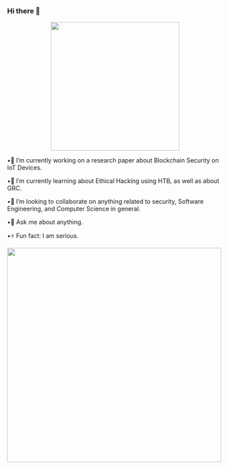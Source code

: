### Hi there 👋

<div id="header" align="center">
  <img src="https://media.giphy.com/media/hun4DFmfnDId3lid5b/giphy.gif" width="300"/>
</div>

  
<p>•🔭 I’m currently working on a research paper about Blockchain Security on IoT Devices. </p> 
<p>•🌱 I’m currently learning about Ethical Hacking using HTB, as well as about GRC. </p>
<p>•👯 I’m looking to collaborate on anything related to security, Software Engineering, and Computer Science in general.</p> 
<p>•💬 Ask me about anything.</p>
<p>•⚡ Fun fact: I am serious.</p>









<img src="https://github-readme-streak-stats.herokuapp.com?user=FatonHaxhiu&theme=dark&hide_border=true&date_format=j%20M%5B%20Y%5D" width="500">
<!--
**FatonHaxhiu/FatonHaxhiu** is a ✨ _special_ ✨ repository because its `README.md` (this file) appears on your GitHub profile.

Here are some ideas to get you started:


-->
